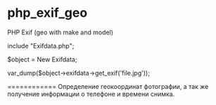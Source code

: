 php_exif_geo
============

PHP Exif (geo with make and model)

include "Exifdata.php";

$object = New Exifdata;

var_dump($object->exifdata->get_exif('file.jpg'));

============
Определение геокоординат фотографии, а так же получение информации о телефоне и времени снимка.

